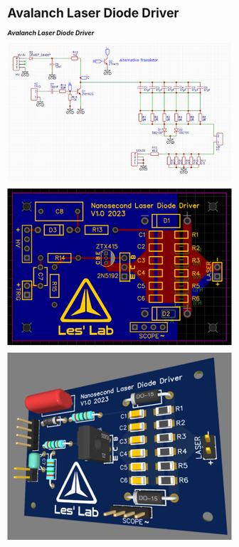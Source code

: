 # Avalanch Laser Diode Driver


***Avalanch Laser Diode Driver***

![Screenshot](media/schem.png)


![Screenshot](media/pcb.png)

![Screenshot](media/3d.png)
